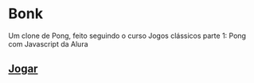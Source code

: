 # Bonk
Um clone de Pong, feito seguindo o curso Jogos clássicos parte 1: Pong com Javascript da Alura

## [Jogar](index.html)
